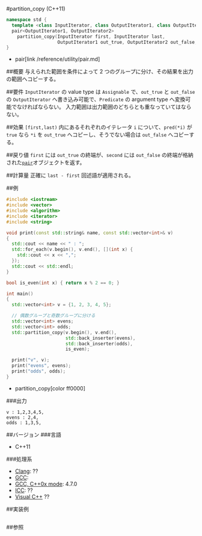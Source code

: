#partition_copy (C++11)
```cpp
namespace std {
  template <class InputIterator, class OutputIterator1, class OutputIterator2, class Predicate>
  pair<OutputIterator1, OutputIterator2>
    partition_copy(InputIterator first, InputIterator last,
                   OutputIterator1 out_true, OutputIterator2 out_false, Predicate pred);
}
```
* pair[link /reference/utility/pair.md]

##概要
与えられた範囲を条件によって 2 つのグループに分け、その結果を出力の範囲へコピーする。


##要件
`InputIterator` の value type は `Assignable` で、`out_true` と `out_false` の `OutputIterator` へ書き込み可能で、`Predicate` の argument type へ変換可能でなければならない。
入力範囲は出力範囲のどちらとも重なっていてはならない。


##効果
`[first,last)` 内にあるそれぞれのイテレータ `i` について、`pred(*i)` が `true` なら `*i` を `out_true` へコピーし、そうでない場合は `out_false` へコピーする。


##戻り値
`first` には `out_true` の終端が、`second` には `out_false` の終端が格納された[`pair`](/reference/utility/pair.md)オブジェクトを返す。


##計算量
正確に `last - first` 回述語が適用される。


##例
```cpp
#include <iostream>
#include <vector>
#include <algorithm>
#include <iterator>
#include <string>

void print(const std::string& name, const std::vector<int>& v)
{
  std::cout << name << " : ";
  std::for_each(v.begin(), v.end(), [](int x) {
    std::cout << x << ",";
  });
  std::cout << std::endl;
}

bool is_even(int x) { return x % 2 == 0; }

int main()
{
  std::vector<int> v = {1, 2, 3, 4, 5};

  // 偶数グループと奇数グループに分ける
  std::vector<int> evens;
  std::vector<int> odds;
  std::partition_copy(v.begin(), v.end(),
                      std::back_inserter(evens),
                      std::back_inserter(odds),
                      is_even);

  print("v", v);
  print("evens", evens);
  print("odds", odds);
}
```
* partition_copy[color ff0000]

###出力
```
v : 1,2,3,4,5,
evens : 2,4,
odds : 1,3,5,
```

##バージョン
###言語
- C++11

###処理系
- [Clang](/implementation#clang.md): ??
- [GCC](/implementation#gcc.md): 
- [GCC, C++0x mode](/implementation#gcc.md): 4.7.0
- [ICC](/implementation#icc.md): ??
- [Visual C++](/implementation#visual_cpp.md) ??


##実装例
```cpp
```

##参照


